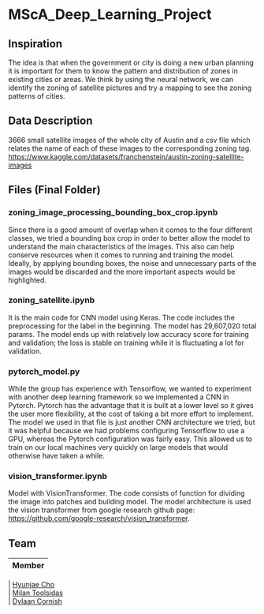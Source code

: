 # MScA_Deep_Learning_Project

## Inspiration

The idea is that when the government or city is doing a new urban planning it is important for them to know the pattern and distribution of zones in existing cities or areas. We think by using the neural network, we can identify the zoning of satellite pictures and try a mapping to see the zoning patterns of cities.

## Data Description 

3666 small satellite images of the whole city of Austin and a csv file which relates the name of each of these images to the corresponding zoning tag.
https://www.kaggle.com/datasets/franchenstein/austin-zoning-satellite-images

## Files (Final Folder)

### zoning_image_processing_bounding_box_crop.ipynb

Since there is a good amount of overlap when it comes to the four different classes, we tried a bounding box crop in order to better allow the model to understand the main characteristics of the images. This also can help conserve resources when it comes to running and training the model. Ideally, by applying bounding boxes, the noise and unnecessary parts of the images would be discarded and the more important aspects would be highlighted.  


### zoning_satellite.ipynb

It is the main code for CNN model using Keras. The code includes the preprocessing for the label in the beginning. The model has 29,607,020 total params. The model ends up with relatively low accuracy score for training and validation; the loss is stable on training while it is fluctuating a lot for validation.

### pytorch_model.py

While the group has experience with Tensorflow, we wanted to experiment with another deep learning framework so we implemented a CNN in Pytorch. Pytorch has the advantage that it is built at a lower level so it gives the user more flexibility, at the cost of taking a bit more effort to implement. The model we used in that file is just another CNN architecture we tried, but it was helpful because we had problems configuring Tensorflow to use a GPU, whereas the Pytorch configuration was fairly easy. This allowed us to train on our local machines very quickly on large models that would otherwise have taken a while.

### vision_transformer.ipynb

Model with VisionTransformer. The code consists of function for dividing the image into patches and building model. The model architecture is used the vision transformer from google research github page: https://github.com/google-research/vision_transformer. 

## Team

| Member                                                               
| :-------------------------------------------------------: 
              
| [Hyunjae Cho](https://github.com/hyunjaec)                
| [Milan Toolsidas](https://github.com/mtoolsidas)          
| [Dylaan Cornish](https://github.com/dylaancornish)   
